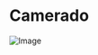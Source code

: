 # Camerado
![Image](https://github.com/user-attachments/assets/5691b528-cd15-4ab7-aac6-d5b3f9baac93)
